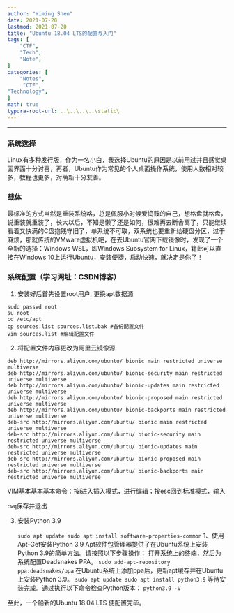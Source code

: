 ```yaml
---
author: "Yiming Shen"
date: 2021-07-20
lastmod: 2021-07-20
title: "Ubuntu 18.04 LTS的配置与入门"
tags: [
    "CTF",
    "Tech",
    "Note",
]
categories: [
    "Notes",
     "CTF",
"Technology",
]
math: true
typora-root-url: ..\..\..\..\static\
---
```


---

### 系统选择

Linux有多种发行版，作为一名小白，我选择Ubuntu的原因是以前用过并且感觉桌面界面十分讨喜，再者，Ubuntu作为常见的个人桌面操作系统，使用人数相对较多，教程也更多，对萌新十分友善。

### **载体**

最标准的方式当然是重装系统咯，总是佩服小时候爱捣鼓的自己，想格盘就格盘，说重装就重装了，长大以后，不知是懒了还是如何，很难再去断舍离了，只能继续看着又快满的C盘抱残守旧了，单系统不可取，双系统也要重新给硬盘分区，过于麻烦，那就传统的VMware虚拟机吧，在去Ubuntu官网下载镜像时，发现了一个全新的选择：Windows WSL，即Windows Subsystem for Linux，籍此可以直接在Windows 10上运行Ubuntu，安装便捷，启动快速，就决定是你了！

### **系统配置**（学习网址：CSDN博客）

1. 安装好后首先设置root用户, 更换apt数据源

```shell
sudo passwd root
su root
cd /etc/apt
cp sources.list sources.list.bak #备份配置文件
vim sources.list #编辑配置文件
```

2. 将配置文件内容更改为阿里云镜像源

```shell
deb http://mirrors.aliyun.com/ubuntu/ bionic main restricted universe multiverse
deb http://mirrors.aliyun.com/ubuntu/ bionic-security main restricted universe multiverse
deb http://mirrors.aliyun.com/ubuntu/ bionic-updates main restricted universe multiverse
deb http://mirrors.aliyun.com/ubuntu/ bionic-proposed main restricted universe multiverse
deb http://mirrors.aliyun.com/ubuntu/ bionic-backports main restricted universe multiverse
deb-src http://mirrors.aliyun.com/ubuntu/ bionic main restricted universe multiverse
deb-src http://mirrors.aliyun.com/ubuntu/ bionic-security main restricted universe multiverse
deb-src http://mirrors.aliyun.com/ubuntu/ bionic-updates main restricted universe multiverse
deb-src http://mirrors.aliyun.com/ubuntu/ bionic-proposed main restricted universe multiverse
deb-src http://mirrors.aliyun.com/ubuntu/ bionic-backports main restricted universe multiverse
```

VIM基本基本基本命令：按i进入插入模式，进行编辑；按esc回到标准模式，输入

`:wq`保存并退出

3. 安装Python 3.9

   `sudo apt update
   sudo apt install software-properties-common`
   1、使用Apt-Get安装Python 3.9
   Apt软件包管理器提供了在Ubuntu系统上安装Python 3.9的简单方法。请按照以下步骤操作：
   打开系统上的终端，然后为系统配置Deadsnakes PPA。
   `sudo add-apt-repository ppa:deadsnakes/ppa`
   在Ubuntu系统上添加ppa后，更新apt缓存并在Ubuntu上安装Python 3.9。
   `sudo apt update
   sudo apt install python3.9`
   等待安装完成。通过执行以下命令检查Python版本：
   `python3.9 -V`

至此，一个船新的Ubuntu 18.04 LTS 便配置完毕。